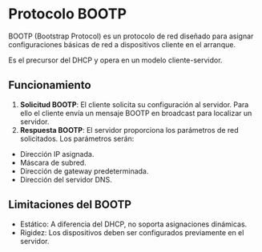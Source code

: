 # Protocolo BOOTP

<div class="custom-quote">BOOTP (Bootstrap Protocol) es un protocolo de red diseñado para asignar configuraciones básicas de red a dispositivos cliente en el arranque.</div>

Es el precursor del DHCP y opera en un modelo cliente-servidor.

## Funcionamiento

1. **Solicitud BOOTP**: El cliente solicita su configuración al servidor. Para ello el cliente envía un mensaje BOOTP en broadcast para localizar un servidor.
2. **Respuesta BOOTP**: El servidor proporciona los parámetros de red solicitados. Los parámetros serán:

- Dirección IP asignada.
- Máscara de subred.
- Dirección de gateway predeterminada.
- Dirección del servidor DNS.


## Limitaciones del BOOTP

- Estático: A diferencia del DHCP, no soporta asignaciones dinámicas.
- Rigidez: Los dispositivos deben ser configurados previamente en el servidor.
